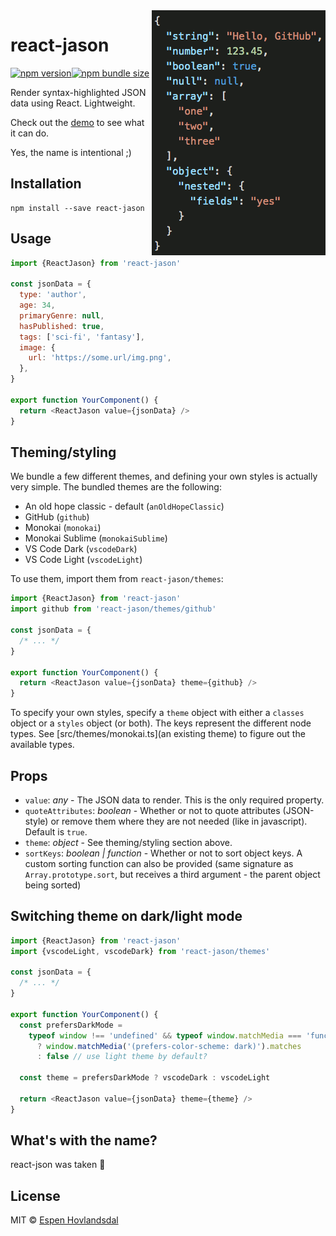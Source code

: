 <img align="right" width="278" height="392" src="assets/screenshot.gif" alt="react-jason screenshot">

# react-jason

[![npm version](https://img.shields.io/npm/v/react-jason.svg?style=flat-square)](https://www.npmjs.com/package/react-jason)[![npm bundle size](https://img.shields.io/bundlephobia/minzip/react-jason?style=flat-square)](https://bundlephobia.com/result?p=react-jason)

Render syntax-highlighted JSON data using React. Lightweight.

Check out the [demo](https://react-jason.netlify.app/) to see what it can do.

Yes, the name is intentional ;)

## Installation

```
npm install --save react-jason
```

## Usage

```js
import {ReactJason} from 'react-jason'

const jsonData = {
  type: 'author',
  age: 34,
  primaryGenre: null,
  hasPublished: true,
  tags: ['sci-fi', 'fantasy'],
  image: {
    url: 'https://some.url/img.png',
  },
}

export function YourComponent() {
  return <ReactJason value={jsonData} />
}
```

## Theming/styling

We bundle a few different themes, and defining your own styles is actually very simple. The bundled themes are the following:

- An old hope classic - default (`anOldHopeClassic`)
- GitHub (`github`)
- Monokai (`monokai`)
- Monokai Sublime (`monokaiSublime`)
- VS Code Dark (`vscodeDark`)
- VS Code Light (`vscodeLight`)

To use them, import them from `react-jason/themes`:

```js
import {ReactJason} from 'react-jason'
import github from 'react-jason/themes/github'

const jsonData = {
  /* ... */
}

export function YourComponent() {
  return <ReactJason value={jsonData} theme={github} />
}
```

To specify your own styles, specify a `theme` object with either a `classes` object or a `styles` object (or both). The keys represent the different node types. See [src/themes/monokai.ts](an existing theme) to figure out the available types.

## Props

- `value`: _any_ - The JSON data to render. This is the only required property.
- `quoteAttributes`: _boolean_ - Whether or not to quote attributes (JSON-style) or remove them where they are not needed (like in javascript). Default is `true`.
- `theme`: _object_ - See theming/styling section above.
- `sortKeys`: _boolean | function_ - Whether or not to sort object keys. A custom sorting function can also be provided (same signature as `Array.prototype.sort`, but receives a third argument - the parent object being sorted)

## Switching theme on dark/light mode

```js
import {ReactJason} from 'react-jason'
import {vscodeLight, vscodeDark} from 'react-jason/themes'

const jsonData = {
  /* ... */
}

export function YourComponent() {
  const prefersDarkMode =
    typeof window !== 'undefined' && typeof window.matchMedia === 'function'
      ? window.matchMedia('(prefers-color-scheme: dark)').matches
      : false // use light theme by default?

  const theme = prefersDarkMode ? vscodeDark : vscodeLight

  return <ReactJason value={jsonData} theme={theme} />
}
```

## What's with the name?

react-json was taken 🤷

## License

MIT © [Espen Hovlandsdal](https://espen.codes/)
